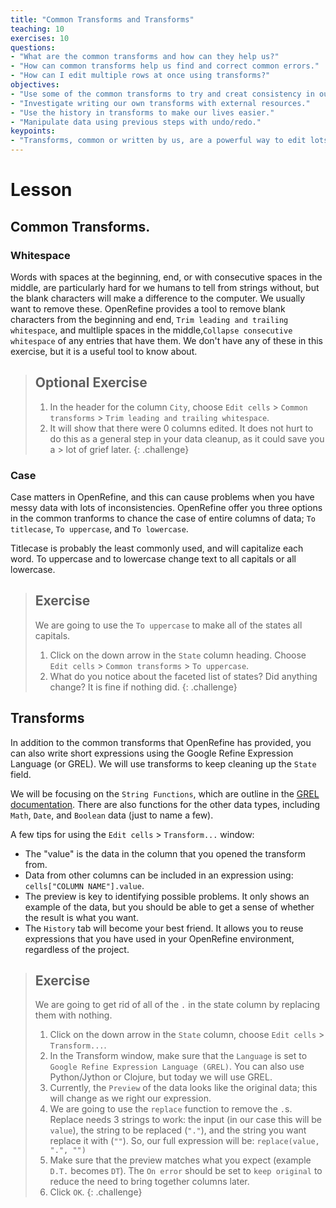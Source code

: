 ```yaml
---
title: "Common Transforms and Transforms"
teaching: 10
exercises: 10
questions:
- "What are the common transforms and how can they help us?"
- "How can common transforms help us find and correct common errors."
- "How can I edit multiple rows at once using transforms?"
objectives:
- "Use some of the common transforms to try and creat consistency in our data."
- "Investigate writing our own transforms with external resources."
- "Use the history in transforms to make our lives easier."
- "Manipulate data using previous steps with undo/redo."
keypoints:
- "Transforms, common or written by us, are a powerful way to edit lots of data at once."
---
```


# Lesson

## Common Transforms.

### Whitespace

Words with spaces at the beginning, end, or with consecutive spaces in the middle, are particularly hard for we humans to tell from strings without, but the blank characters will make a difference to the computer. We usually want to remove these. OpenRefine provides a tool to remove blank characters from the beginning and end, `Trim leading and trailing whitespace`, and multliple spaces in the middle,`Collapse consecutive whitespace` of any entries that have them. We don't have any of these in this exercise, but it is a useful tool to know about.  

>## Optional Exercise
> 1. In the header for the column `City`, choose `Edit cells` > `Common transforms` > `Trim leading and trailing whitespace`.
> 2. It will show that there were 0 columns edited. It does not hurt to do this as a general step in your data cleanup, as it could save you a > lot of grief later.
{: .challenge}


### Case

Case matters in OpenRefine, and this can cause problems when you have messy data with lots of inconsistencies. OpenRefine offer you three options in the common tranforms to chance the case of entire columns of data; `To titlecase`, `To uppercase`, and `To lowercase`. 

Titlecase is probably the least commonly used, and will capitalize each word. To uppercase and to lowercase change text to all capitals or all lowercase.

>## Exercise
> We are going to use the `To uppercase` to make all of the states all capitals.
> 1. Click on the down arrow in the `State` column heading. Choose `Edit cells` > `Common transforms` > `To uppercase`.
> 2. What do you notice about the faceted list of states? Did anything change? It is fine if nothing did.
{: .challenge}

## Transforms

In addition to the common transforms that OpenRefine has provided, you can also write short expressions using the Google Refine Expression Language (or GREL). We will use transforms to keep cleaning up the `State` field.

We will be focusing on the `String Functions`, which are outline in the [GREL documentation](https://github.com/OpenRefine/OpenRefine/wiki/GREL-String-Functions). There are also functions for the other data types, including `Math`, `Date`, and `Boolean` data (just to name a few).

A few tips for using the `Edit cells` > `Transform...` window:

* The "value" is the data in the column that you opened the transform from. 
* Data from other columns can be included in an expression using: `cells["COLUMN NAME"].value`.
* The preview is key to identifying possible problems. It only shows an example of the data, but you should be able to get a sense of whether the result is what you want.
* The `History` tab will become your best friend. It allows you to reuse expressions that you have used in your OpenRefine environment, regardless of the project.

>## Exercise
> We are going to get rid of all of the `.` in the state column by replacing them with nothing.
> 1. Click on the down arrow in the `State` column, choose `Edit cells` > `Transform...`.
> 2. In the Transform window, make sure that the `Language` is set to `Google Refine Expression Language (GREL)`. You can also use Python/Jython or Clojure, but today we will use GREL. 
> 3. Currently, the `Preview` of the data looks like the original data; this will change as we right our expression.
> 4. We are going to use the `replace` function to remove the `.`s. Replace needs 3 strings to work: the input (in our case this will be `value`), the string to be replaced (`"."`), and the string you want replace it with (`""`). So, our full expression will be: ``replace(value, ".", "")``
> 5. Make sure that the preview matches what you expect (example `D.T.` becomes `DT`). The `On error` should be set to `keep original` to reduce the need to bring together columns later.
> 6. Click `OK`. 
{: .challenge}



